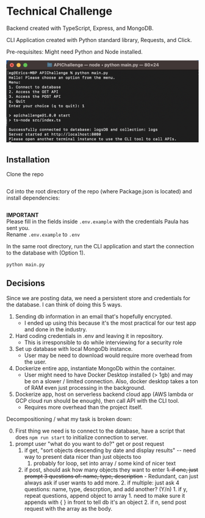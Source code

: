 # Technical Challenge

Backend created with TypeScript, Express, and MongoDB. 

CLI Application created with Python standard library, Requests, and Click.

Pre-requisites: Might need Python and Node installed.

![Alt text](media/Example.png)

## Installation

Clone the repo

```
```

Cd into the root directory of the repo (where Package.json is located) and install dependencies:

```
```

**IMPORTANT**  
Please fill in the fields inside `.env.example` with the credentials Paula has sent you.  
Rename `.env.example` to `.env`

In the same root directory, run the CLI application and start the connection to the database with (Option 1).  

```
python main.py 
```

## Decisions

Since we are posting data, we need a persistent store and credentials for the database. I can think of doing this 5 ways. 

1. Sending db information in an email that's hopefully encrypted.  
   - I ended up using this because it's the most practical for our test app and done in the industry.
2. Hard coding credentials in .env and leaving it in repository. 
   - This is irresponsible to do while interviewing for a security role
3. Set up database with local MongoDb instance.
   - User may be need to download would require more overhead from the user.
4. Dockerize entire app, instantiate MongoDb within the container. 
   - User might need to have Docker Desktop installed (> 1gb) and may be on a slower / limited connection. Also, docker desktop takes a ton of RAM even just processing in the background.  
5. Dockerize app, host on serverless backend cloud app (AWS lambda or GCP cloud run should be enough), then call API with the CLI tool.
   - Requires more overhead than the project itself.


Decompositioning / what my task is broken down: 

0. First thing we need is to connect to the database, have a script that does `npm run start` to initialize connection to server.
1. prompt user "what do you want to do?" get or post request
	1. if get, "sort objects descending by date and display results" -- need way to present data nicer than just objects too
		1. probably for loop, set into array / some kind of nicer text
	2. if post, should ask how many objects they want to enter 
		~~1. if one, just prompt 3 questions of: name, type, description~~ - Redundant, can just always ask if user wants to add more. 
		2. if multiple: just ask 4 questions: name, type, descrption, and add another? (Y/n)
			1. if y, repeat questions, append object to array
				1. need to make sure it appends with { } in front to tell db it's an object
			2. if n, send post request with the array as the body.


